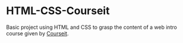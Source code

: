 # HTML-CSS-Courseit

Basic project using HTML and CSS to grasp the content of a web intro course given by [Courseit](https://courseit.io/).
